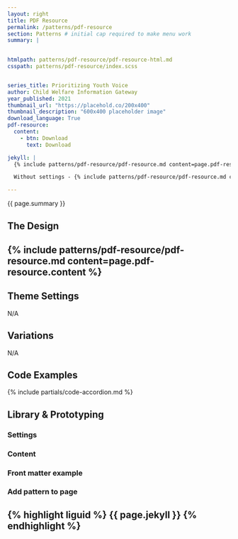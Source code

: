 ```yaml
---
layout: right
title: PDF Resource
permalink: /patterns/pdf-resource
section: Patterns # initial cap required to make menu work
summary: |
  

htmlpath: patterns/pdf-resource/pdf-resource-html.md
csspath: patterns/pdf-resource/index.scss


series_title: Prioritizing Youth Voice
author: Child Welfare Information Gateway
year_published: 2021
thumbnail_url: "https://placehold.co/200x400"
thumbnail_description: "600x400 placeholder image"
download_language: True
pdf-resource:
  content:
    - btn: Download
      text: Download

jekyll: |
  {% include patterns/pdf-resource/pdf-resource.md content=page.pdf-resource.content settings=page.pdf-resource.settings %}

  Without settings - {% include patterns/pdf-resource/pdf-resource.md content=page.pdf-resource.content %}

---
```

{{ page.summary }}

## The Design
{% include patterns/pdf-resource/pdf-resource.md content=page.pdf-resource.content %}
---

## Theme Settings
N/A

## Variations
N/A

## Code Examples
{% include partials/code-accordion.md %}

## Library & Prototyping


### Settings


### Content


### Front matter example


### Add pattern to page
{% highlight liguid %}
  {{ page.jekyll }}
{% endhighlight %}
---
